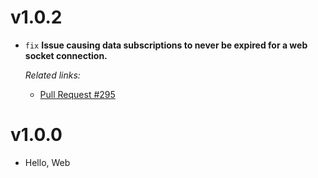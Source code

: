 # v1.0.2

  * `fix` **Issue causing data subscriptions to never be expired for a web socket connection.**

    *Related links:*
    - [Pull Request #295][pr-295]

[pr-295]: https://github.com/pakyow/pakyow/pull/295

# v1.0.0

  * Hello, Web
